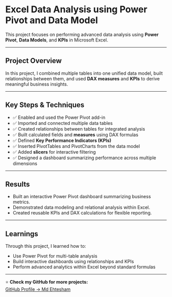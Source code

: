 #  Excel Data Analysis using Power Pivot and Data Model

This project focuses on performing advanced data analysis using **Power Pivot**, **Data Models**, and **KPIs** in Microsoft Excel.

---

##  Project Overview
In this project, I combined multiple tables into one unified data model, built relationships between them, and used **DAX measures** and **KPIs** to derive meaningful business insights.

---

##  Key Steps & Techniques
- ✅ Enabled and used the Power Pivot add-in  
- ✅ Imported and connected multiple data tables  
- ✅ Created relationships between tables for integrated analysis  
- ✅ Built calculated fields and **measures** using DAX formulas  
- ✅ Defined **Key Performance Indicators (KPIs)**  
- ✅ Inserted PivotTables and PivotCharts from the data model  
- ✅ Added **slicers** for interactive filtering  
- ✅ Designed a dashboard summarizing performance across multiple dimensions  

---

##  Results
- Built an interactive Power Pivot dashboard summarizing business metrics.  
- Demonstrated data modeling and relational analysis within Excel.  
- Created reusable KPIs and DAX calculations for flexible reporting.

---

## Learnings
Through this project, I learned how to:
- Use Power Pivot for multi-table analysis  
- Build interactive dashboards using relationships and KPIs  
- Perform advanced analytics within Excel beyond standard formulas  

---

⭐ **Check my GitHub for more projects:**  
[GitHub Profile → Md Ehtesham](https://github.com/mdehtesham98)
